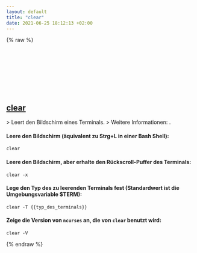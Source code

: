 ```yaml
---
layout: default
title: "clear"
date: 2021-06-25 18:12:13 +02:00
---
```

{% raw %}
<h2 id="clear">
  <a href="/de/common/clear.html">clear</a> <a href="#clear"><svg class="icon">
    <use href="/assets/images/unicode_sprite.svg#link" />
  </svg></a>
</h2>
> Leert den Bildschirm eines Terminals.
> Weitere Informationen: <https://manned.org/clear>.

#### Leere den Bildschirm (äquivalent zu Strg+L in einer Bash Shell):
```shell
clear
```
#### Leere den Bildschirm, aber erhalte den Rückscroll-Puffer des Terminals:
```shell
clear -x
```
#### Lege den Typ des zu leerenden Terminals fest (Standardwert ist die Umgebungsvariable $TERM):
```shell
clear -T {{typ_des_terminals}}
```
#### Zeige die Version von `ncurses` an, die von `clear` benutzt wird:
```shell
clear -V
```
{% endraw %}